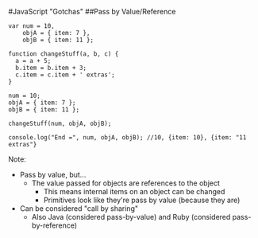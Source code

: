 #JavaScript "Gotchas"
##Pass by Value/Reference

```
var num = 10,
    objA = { item: 7 },
    objB = { item: 11 };

function changeStuff(a, b, c) {
  a = a + 5;
  b.item = b.item + 3;
  c.item = c.item + ' extras';
}

num = 10;
objA = { item: 7 };
objB = { item: 11 };

changeStuff(num, objA, objB);

console.log("End =", num, objA, objB); //10, {item: 10}, {item: "11 extras"}
```

Note:
+ Pass by value, but...
    + The value passed for objects are references to the object
        + This means internal items on an object can be changed
        + Primitives look like they're pass by value (because they are)
+ Can be considered "call by sharing"
    + Also Java (considered pass-by-value) and Ruby (considered pass-by-reference)